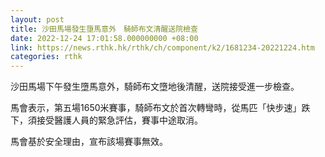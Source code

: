 ```yaml
---
layout: post
title: 沙田馬場發生墮馬意外　騎師布文清醒送院檢查
date: 2022-12-24 17:01:58.000000000 +08:00
link: https://news.rthk.hk/rthk/ch/component/k2/1681234-20221224.htm
categories: rthk
---
```


沙田馬場下午發生墮馬意外，騎師布文墮地後清醒，送院接受進一步檢查。

馬會表示，第五場1650米賽事，騎師布文於首次轉彎時，從馬匹「快步速」跌下，須接受醫護人員的緊急評估，賽事中途取消。

馬會基於安全理由，宣布該場賽事無效。
